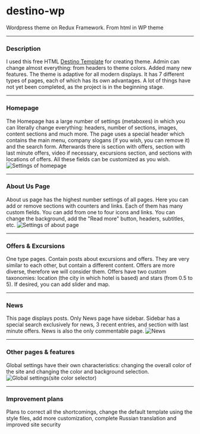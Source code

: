 # destino-wp
Wordpress theme on Redux Framework. From html in WP theme

***
### Description
I used this free HTML [Destino Template](https://colorlib.com/preview/#destino) for creating theme.
Admin can change almost everything: from headers to theme colors. Added many new features. The theme is adaptive for all modern displays. It has 7 different types of pages, each of which has its own advantages. A lot of things have not yet been completed, as the project is in the beginning stage.
***
### Homepage
The Homepage has a large number of settings (metaboxes) in which you can literally change everything: headers, number of sections, images, content sections and much more. The page uses a special header which contains the main menu, company slogans (if you wish, you can remove it) and the search form. Afterwards there is section with offers, section with last minute offers, video if necessary, excursions section, and sections with locations of offers. All these fields can be customized as you wish.
![Settings of homepage](https://image.ibb.co/hXhyef/Screenshot-1.png)
***
### About Us Page
About us page has the highest number settings of all pages. Here you can add or remove sections with counters and links. Each of them has many custom fields. You can add from one to four icons and links. You can change the background, add the "Read more" button, headers, subtitles, etc.
![Settings of about page](https://image.ibb.co/dYHs5L/Screenshot-2.png)
***
### Offers & Excursions
One type pages. Сontain posts about excursions and offers. They are very similar to each other, but contain a different content. Offers are more diverse, therefore we will consider them. Offers have two custom taxonomies: location (the city in which hotel is based) and stars (from 0.5 to 5). If desired, you can add slider and map.
***
### News
This page displays posts. Only News page have sidebar. Sidebar has a special search exclusively for news, 3 recent entries, and section with last minute offers. News is also the only commentable page.
![News](https://image.ibb.co/bSa1zf/Screenshot-3.png)
***
### Other pages & features
Global settings have their own characteristics: changing the overall color of the site and changing the color and background selection.
![Global settings(site color selector)](https://image.ibb.co/imNdC0/Screenshot-4.png)
***
### Improvement plans
Plans to correct all the shortcomings, change the default template using the style files, add more customization, complete Russian translation and improved site security
